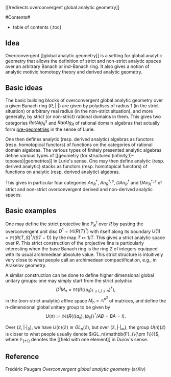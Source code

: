 [[!redirects overconvergent global analytic geometry]]

#Contents#
* table of contents
{:toc}

## Idea

Overconvergent [[global analytic geometry]] is a setting for global analytic geometry that allows the definition of strict and non-strict analytic spaces over an arbitrary Banach or ind-Banach ring. It also gives a notion of analytic motivic homotopy theory and derived analytic geometry.

## Basic ideas

The basic building blocks of overconvergent global analytic geometry over a given Banach ring $(R,|\cdot|)$ are given by polydiscs of radius $1$ (in the strict situation) or arbitrary real radius (in the non-strict situation), and more generally, by strict (or non-strict) rational domains in them. This gives two categories $RatAlg_R^s$ and $RatAlg_R$ of rational domain algebras that actually form [pre-geometries](geometry+%28for+structured+%28infinity%2C1%29-toposes%29#Pregeometry) in the sense of Lurie.

One then defines analytic (resp. derived analytic) algebras as functors (resp. homotopical functors) of functions on the categories of rational domain algebras. The various types of finitely presented analytic algebras define various types of [[geometry (for structured (infinity,1)-toposes)|geometries]] in Lurie's sense. One may then define analytic (resp. derived analytic) stacks as functors (resp. homotopical functors) of functions on analytic (resp. derived analytic) algebras.

This gives in particular four categories $An_R^\dagger$, $An_R^{\dagger,s}$, $DAn_R^\dagger$ and $DAn_R^{\dagger,s}$ of strict and non-strict overconvergent derived and non-derived analytic spaces.

## Basic examples

One may define the strict projective line $P^1_R$ over $R$ by pasting the overconvergent unit disc $D^1=\mathbb{M}(R\{T\}^\dagger)$ with itself along its boundary $U(1)=\mathbb{M}(R\{T,S\}^\dagger/(ST-1))$ by the map $T\mapsto 1/T$. This gives a strict analytic space over $R$. This strict construction of the projective line is particularly interesting when the base Banach ring is the ring $\mathbb{Z}$ of integers equipped with its usual archimedean absolute value. This strict structure is intuitively very close to what people call an archimedean compactification, e.g., in Arakelov geometry.

A similar construction can be done to define higher dimensional global unitary groups: one may simply start from the strict polydisc
$$D^1M_n=\mathbb{M}(R\{(a_{ij})_{1\leq i,j\leq n}\}^\dagger),$$
in the (non-strict analytic) affine space $M_n=\mathbb{A}^{n^2}$ of matrices,
and define the $n$-dimensional global unitary group to be given by
$$U(n):=\mathbb{M}(R\{((a_{ij}),(b_{ij})\}^\dagger/AB=BA=I).$$

Over $(\mathbb{Z},|\cdot|_0)$, we have $U(n)(\mathbb{Z})\cong GL_n(\mathbb{Z})$, but over $(\mathbb{Z},|\cdot|_\infty)$, the group $U(n)(\mathbb{Z})$ is closer to what people usually denote $\GL_n(\mathbb{F}_{\{\pm 1\}})$, where $\mathbb{F}_{\{\pm 1\}}$ denotes the [[field with one element]] in Durov's sense.

## Reference

Frédéric Paugam _Overconvergent global analytic geometry_ (arXiv)
